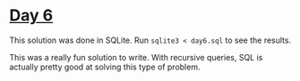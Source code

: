 # [Day 6](https://adventofcode.com/2019/day/6)

This solution was done in SQLite. Run `sqlite3 < day6.sql` to see the results.

This was a really fun solution to write. With recursive queries, SQL is actually pretty good at solving this type of problem.
